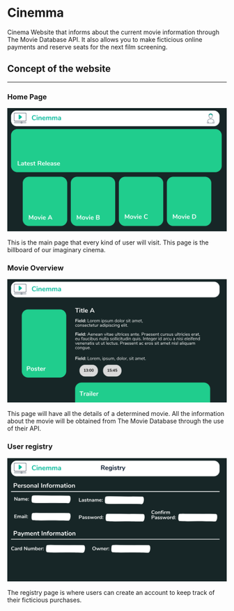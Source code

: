 # Cinemma
Cinema Website that informs about the current movie information through The Movie Database API. It also allows you to make ficticious online payments and reserve seats for the next film screening.

## Concept of the website

---

### Home Page

![Home Page](./readme_assets/Home.png "Home Page")

This is the main page that every kind of user will visit. This page is the billboard of our imaginary cinema.

### Movie Overview

![Overview](./readme_assets/overview.png "Overview")

This page will have all the details of a determined movie. All the information about the movie will be obtained from The Movie Database through the use of their API.

### User registry

![Registry](./readme_assets/registry.png "Registry")

The registry page is where users can create an account to keep track of their ficticious purchases.
